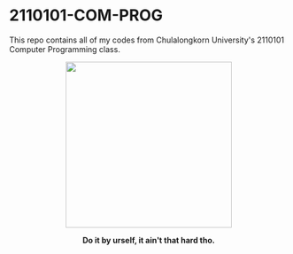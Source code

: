 # 2110101-COM-PROG

This repo contains all of my codes from Chulalongkorn University's 2110101 Computer Programming class.


<p align="center"><img src="https://thumbs.gfycat.com/GenerousNimbleIbis-size_restricted.gif" height=300 /></p>
<p align="center" style="font-size:14px" style="color:#615e5e"> <b> Do it by urself, it ain't that hard tho. <b> <p>